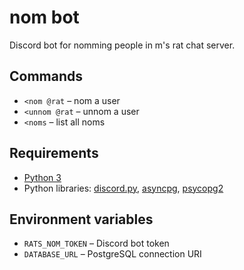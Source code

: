 # nom bot

Discord bot for nomming people in m's rat chat server.

## Commands

* `<nom @rat` – nom a user
* `<unnom @rat` – unnom a user
* `<noms` – list all noms

## Requirements

* [Python 3](https://www.python.org/downloads/)
* Python libraries: [discord.py](https://discordpy.readthedocs.io/en/latest/intro.html), [asyncpg](https://magicstack.github.io/asyncpg/), [psycopg2](https://pypi.org/project/psycopg2/)

## Environment variables

* `RATS_NOM_TOKEN` – Discord bot token
* `DATABASE_URL` – PostgreSQL connection URI